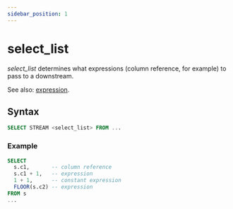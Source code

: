 ```yaml
---
sidebar_position: 1
---
```


# select_list

_select_list_ determines what expressions (column reference, for example) to pass to a downstream.

See also: [expression](./expression).

## Syntax

```sql title="Syntax"
SELECT STREAM <select_list> FROM ...
```

### Example

```sql title="Example"
SELECT
  s.c1,       -- column reference
  s.c1 + 1,   -- expression
  1 + 1,      -- constant expression
  FLOOR(s.c2) -- expression
FROM s
...
```
